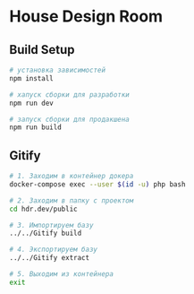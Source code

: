 # House Design Room

## Build Setup

``` bash
# установка зависимостей
npm install

# хапуск сборки для разработки
npm run dev

# запуск сборки для продакшена
npm run build
```
## Gitify

``` bash
# 1. Заходим в контейнер докера
docker-compose exec --user $(id -u) php bash

# 2. Заходим в папку с проектом
cd hdr.dev/public

# 3. Импортируем базу
../../Gitify build

# 4. Экспортируем базу
../../Gitify extract

# 5. Выходим из контейнера
exit
```